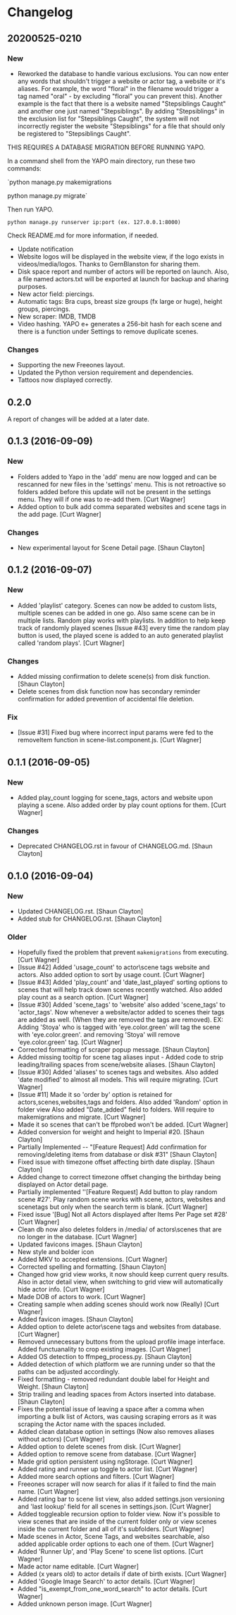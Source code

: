 # Changelog

## 20200525-0210

### New

* Reworked the database to handle various exclusions. You can now enter any words that shouldn't trigger a website or actor tag, a website or it's aliases.
For example, the word "floral" in the filename would trigger a tag named "oral" - by excluding "floral" you can prevent this).
Another example is the fact that there is a website named "Stepsiblings Caught" and another one just named "Stepsiblings". By adding "Stepsiblings" in the exclusion list for "Stepsiblings Caught", the system will not incorrectly register the website "Stepsiblings" for a file that should only be registered to "Stepsiblings Caught".

THIS REQUIRES A DATABASE MIGRATION BEFORE RUNNING YAPO.

In a command shell from the YAPO main directory, run these two commands:


`python manage.py makemigrations

python manage.py migrate`


Then run YAPO.


`python manage.py runserver ip:port (ex. 127.0.0.1:8000)`


Check README.md for more information, if needed.

* Update notification
* Website logos will be displayed in the website view, if the logo exists in videos/media/logos. Thanks to GernBlanston for sharing them.
* Disk space report and number of actors will be reported on launch. Also, a file named actors.txt will be exported at launch for backup and sharing purposes.
* New actor field: piercings.
* Automatic tags: Bra cups, breast size groups (fx large or huge), height groups, piercings.
* New scraper: IMDB, TMDB
* Video hashing. YAPO e+ generates a 256-bit hash for each scene and there is a function under Settings to remove duplicate scenes.

### Changes

* Supporting the new Freeones layout.
* Updated the Python version requirement and dependencies.
* Tattoos now displayed correctly.

## 0.2.0 

A report of changes will be added at a later date.

## 0.1.3 (2016-09-09)

### New

* Folders added to Yapo in the 'add' menu are now logged and can be rescanned for new files in the 'settings' menu. This is not retroactive so folders added before this update will not be present in the settings menu. They will if one was to re-add them. [Curt Wagner]
* Added option to bulk add comma separated websites and scene tags in the add page. [Curt Wagner]

### Changes

* New experimental layout for Scene Detail page. [Shaun Clayton]

## 0.1.2 (2016-09-07)

### New

* Added 'playlist' category. Scenes can now be added to custom lists, multiple scenes can be added in one go. Also same scene can be in multiple lists. Random play works with playlists. In addition to help keep track of randomly played scenes [Issue #43] every time the random play button is used, the played scene is added to an auto generated playlist called 'random plays'. [Curt Wagner]

### Changes

* Added missing confirmation to delete scene(s) from disk function. [Shaun Clayton]
* Delete scenes from disk function now has secondary reminder confirmation for added prevention of accidental file deletion.

### Fix

* [Issue #31] Fixed bug where incorrect input params were fed to the removeItem function in scene-list.component.js. [Curt Wagner]

## 0.1.1 (2016-09-05)

### New

* Added play_count logging for scene_tags, actors and website upon playing a scene. Also added order by play count options for them. [Curt Wagner]

### Changes

* Deprecated CHANGELOG.rst in favour of CHANGELOG.md. [Shaun Clayton]

## 0.1.0 (2016-09-04)

### New

* Updated CHANGELOG.rst. [Shaun Clayton]
* Added stub for CHANGELOG.rst. [Shaun Clayton]

### Older

* Hopefully fixed the problem that prevent `makemigrations` from executing. [Curt Wagner]
* [Issue #42] Added &#x27;usage_count&#x27; to actor\scene tags website and actors. Also added option to sort by usage count. [Curt Wagner]
* [Issue #43] Added &#x27;play_count&#x27; and &#x27;date_last_played&#x27; sorting options to scenes that will help track down scenes recently watched. Also added play count as a search option. [Curt Wagner]
* [Issue #30] Added &#x27;scene_tags&#x27; to &#x27;website&#x27; also added &#x27;scene_tags&#x27; to &#x27;actor_tags&#x27;. Now whenever a website/actor added to scenes their tags are added as well. (When they are removed the tags are removed). EX: Adding &#x27;Stoya&#x27; who is tagged with &#x27;eye.color.green&#x27; will tag the scene with &#x27;eye.color.green&#x27;. and removing &#x27;Stoya&#x27; will remove &#x27;eye.color.green&#x27; tag. [Curt Wagner]
* Corrected formatting of scraper popup message. [Shaun Clayton]
* Added missing tooltip for scene tag aliases input - Added code to strip leading/trailing spaces from scene/website aliases. [Shaun Clayton]
* [Issue #30] Added &#x27;aliases&#x27; to scenes tags and websites. Also added &#x27;date modified&#x27; to almost all models. This will require migrating. [Curt Wagner]
* [Issue #11] Made it so &#x27;order by&#x27; option is retained for actors,scenes,websites,tags and folders. Also added &#x27;Random&#x27; option in folder view Also added &quot;Date_added&quot; field to folders. Will require to makemigrations and migrate. [Curt Wagner]
* Made it so scenes that can&#x27;t be ffprobed won&#x27;t be added. [Curt Wagner]
* Added conversion for weight and height to Imperial #20. [Shaun Clayton]
* Partially Implemented -- &quot;[Feature Request] Add confirmation for removing/deleting items from database or disk #31&quot; [Shaun Clayton]
* Fixed issue with timezone offset affecting birth date display. [Shaun Clayton]
* Added change to correct timezone offset changing the birthday being displayed on Actor detail page.
* Partially implemented &#x27;&#x27;[Feature Request] Add button to play random scene #27&#x27;. Play random scene works with scene, actors, websites and scenetags but only when the search term is blank. [Curt Wagner]
* Fixed issue &#x27;[Bug] Not all Actors displayed after Items Per Page set #28&#x27; [Curt Wagner]
* Clean db now also deletes folders in /media/ of actors\scenes that are no longer in the database. [Curt Wagner]
* Updated favicons images. [Shaun Clayton]
* New style and bolder icon
* Added MKV to accepted extensions. [Curt Wagner]
* Corrected spelling and formatting. [Shaun Clayton]
* Changed how grid view works, it now should keep current query results. Also in actor detail view, when switching to grid view will automatically hide actor info. [Curt Wagner]
* Made DOB of actors to work. [Curt Wagner]
* Creating sample when adding scenes should work now (Really) [Curt Wagner]
* Added favicon images. [Shaun Clayton]
* Added option to delete actor\scene tags and websites from database. [Curt Wagner]
* Removed unnecessary buttons from the upload profile image interface. Added functuanality to crop existing images. [Curt Wagner]
* Added OS detection to ffmpeg_process.py. [Shaun Clayton]
* Added detection of which platform we are running under so that the paths can be adjusted accordingly.
* Fixed formatting - removed redundant double label for Height and Weight. [Shaun Clayton]
* Strip trailing and leading spaces from Actors inserted into database. [Shaun Clayton]
* Fixes the potential issue of leaving a space after a comma when importing a bulk list of Actors, was causing scraping errors as it was scraping the Actor name with the spaces included.
* Added clean database option in settings (Now also removes aliases without actors) [Curt Wagner]
* Added option to delete scenes from disk. [Curt Wagner]
* Added option to remove scene from database. [Curt Wagner]
* Made grid option persistent using ngStorage. [Curt Wagner]
* Added rating and runner up toggle to actor list. [Curt Wagner]
* Added more search options and filters. [Curt Wagner]
* Freeones scraper will now search for alias if it failed to find the main name. [Curt Wagner]
* Added rating bar to scene list view, also added settings.json versioning and &#x27;last lookup&#x27; field for all scenes in settings.json. [Curt Wagner]
* Added toggleable recursion option to folder view. Now it&#x27;s possible to view scenes that are inside of the current folder only or view scenes inside the current folder and all of it's subfolders. [Curt Wagner]
* Made scenes in Actor, Scene Tags, and websites searchable, also added applicable order options to each one of them. [Curt Wagner]
* Added &#x27;Runner Up&#x27;, and &#x27;Play Scene&#x27; to scene list options. [Curt Wagner]
* Made actor name editable. [Curt Wagner]
* Added (x years old) to actor details if date of birth exists. [Curt Wagner]
* Added &#x27;Google Image Search&#x27; to actor details. [Curt Wagner]
* Added &quot;is_exempt_from_one_word_search&quot; to actor details. [Curt Wagner]
* Added unknown person image. [Curt Wagner]

